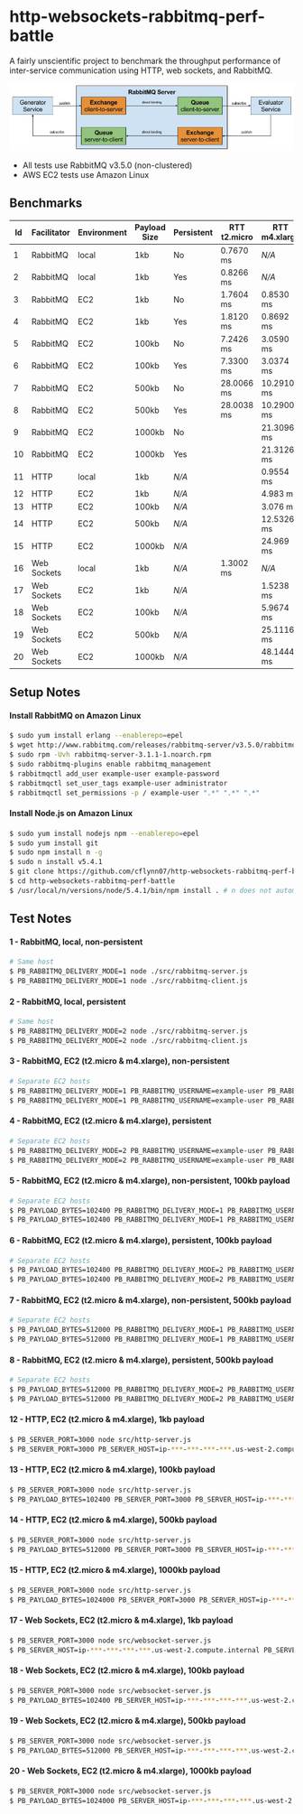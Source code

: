http-websockets-rabbitmq-perf-battle
====================================

A fairly unscientific project to benchmark the throughput performance of inter-service communication using HTTP, web sockets, and RabbitMQ.

![RabbitMQ Test Diagram](https://raw.githubusercontent.com/cflynn07/http-websockets-rabbitmq-perf-battle/master/RabbitMQ_Test_Diagram.jpg)

- All tests use RabbitMQ v3.5.0 (non-clustered)
- AWS EC2 tests use Amazon Linux

Benchmarks
----------
Id | Facilitator | Environment | Payload Size | Persistent | RTT t2.micro | RTT m4.xlarge
---|-------------|-------------|--------------|------------|--------------|--------------
1  | RabbitMQ    | local       | 1kb          | No         | 0.7670 ms    | *N/A*
2  | RabbitMQ    | local       | 1kb          | Yes        | 0.8266 ms    | *N/A*
3  | RabbitMQ    | EC2         | 1kb          | No         | 1.7604 ms    | 0.8530 ms
4  | RabbitMQ    | EC2         | 1kb          | Yes        | 1.8120 ms    | 0.8692 ms
5  | RabbitMQ    | EC2         | 100kb        | No         | 7.2426 ms    | 3.0590 ms
6  | RabbitMQ    | EC2         | 100kb        | Yes        | 7.3300 ms    | 3.0374 ms
7  | RabbitMQ    | EC2         | 500kb        | No         | 28.0066 ms   | 10.2910 ms
8  | RabbitMQ    | EC2         | 500kb        | Yes        | 28.0038 ms   | 10.2900 ms
9  | RabbitMQ    | EC2         | 1000kb       | No         |              | 21.3096 ms
10 | RabbitMQ    | EC2         | 1000kb       | Yes        |              | 21.3126 ms
11 | HTTP        | local       | 1kb          | *N/A*      |              | 0.9554 ms
12 | HTTP        | EC2         | 1kb          | *N/A*      |              | 4.983 ms
13 | HTTP        | EC2         | 100kb        | *N/A*      |              | 3.076 ms
14 | HTTP        | EC2         | 500kb        | *N/A*      |              | 12.5326 ms
15 | HTTP        | EC2         | 1000kb       | *N/A*      |              | 24.969 ms
16 | Web Sockets | local       | 1kb          | *N/A*      | 1.3002 ms    | *N/A*
17 | Web Sockets | EC2         | 1kb          | *N/A*      |              | 1.5238 ms
18 | Web Sockets | EC2         | 100kb        | *N/A*      |              | 5.9674 ms
19 | Web Sockets | EC2         | 500kb        | *N/A*      |              | 25.1116 ms
20 | Web Sockets | EC2         | 1000kb       | *N/A*      |              | 48.1444 ms

Setup Notes
-----------
#### Install RabbitMQ on Amazon Linux
```bash
$ sudo yum install erlang --enablerepo=epel
$ wget http://www.rabbitmq.com/releases/rabbitmq-server/v3.5.0/rabbitmq-server-3.5.0-1.noarch.rpm
$ sudo rpm -Uvh rabbitmq-server-3.1.1-1.noarch.rpm
$ sudo rabbitmq-plugins enable rabbitmq_management
$ rabbitmqctl add_user example-user example-password
$ rabbitmqctl set_user_tags example-user administrator
$ rabbitmqctl set_permissions -p / example-user ".*" ".*" ".*"
```

#### Install Node.js on Amazon Linux
```bash
$ sudo yum install nodejs npm --enablerepo=epel
$ sudo yum install git
$ sudo npm install n -g
$ sudo n install v5.4.1
$ git clone https://github.com/cflynn07/http-websockets-rabbitmq-perf-battle.git
$ cd http-websockets-rabbitmq-perf-battle
$ /usr/local/n/versions/node/5.4.1/bin/npm install . # n does not automatically set symlink on Amazon Linux
```

Test Notes
----------
#### 1 - RabbitMQ, local, non-persistent
```bash
# Same host
$ PB_RABBITMQ_DELIVERY_MODE=1 node ./src/rabbitmq-server.js
$ PB_RABBITMQ_DELIVERY_MODE=1 node ./src/rabbitmq-client.js
```

#### 2 - RabbitMQ, local, persistent
```bash
# Same host
$ PB_RABBITMQ_DELIVERY_MODE=2 node ./src/rabbitmq-server.js
$ PB_RABBITMQ_DELIVERY_MODE=2 node ./src/rabbitmq-client.js
```

#### 3 - RabbitMQ, EC2 (t2.micro & m4.xlarge), non-persistent
```bash
# Separate EC2 hosts
$ PB_RABBITMQ_DELIVERY_MODE=1 PB_RABBITMQ_USERNAME=example-user PB_RABBITMQ_PASSWORD=example-password PB_RABBITMQ_HOST=ip-***-***-***-***.us-west-2.compute.internal /usr/local/n/versions/node/5.4.1/bin/node src/rabbitmq-server.js
$ PB_RABBITMQ_DELIVERY_MODE=1 PB_RABBITMQ_USERNAME=example-user PB_RABBITMQ_PASSWORD=example-password PB_RABBITMQ_HOST=ip-***-***-***-***.us-west-2.compute.internal /usr/local/n/versions/node/5.4.1/bin/node src/rabbitmq-client.js
```

#### 4 - RabbitMQ, EC2 (t2.micro & m4.xlarge), persistent
```bash
# Separate EC2 hosts
$ PB_RABBITMQ_DELIVERY_MODE=2 PB_RABBITMQ_USERNAME=example-user PB_RABBITMQ_PASSWORD=example-password PB_RABBITMQ_HOST=ip-***-***-***-***.us-west-2.compute.internal /usr/local/n/versions/node/5.4.1/bin/node src/rabbitmq-server.js
$ PB_RABBITMQ_DELIVERY_MODE=2 PB_RABBITMQ_USERNAME=example-user PB_RABBITMQ_PASSWORD=example-password PB_RABBITMQ_HOST=ip-***-***-***-***.us-west-2.compute.internal /usr/local/n/versions/node/5.4.1/bin/node src/rabbitmq-client.js
```

#### 5 - RabbitMQ, EC2 (t2.micro & m4.xlarge), non-persistent, 100kb payload
```bash
# Separate EC2 hosts
$ PB_PAYLOAD_BYTES=102400 PB_RABBITMQ_DELIVERY_MODE=1 PB_RABBITMQ_USERNAME=example-user PB_RABBITMQ_PASSWORD=example-password PB_RABBITMQ_HOST=ip-***-***-***-***.us-west-2.compute.internal /usr/local/n/versions/node/5.4.1/bin/node src/rabbitmq-server.js
$ PB_PAYLOAD_BYTES=102400 PB_RABBITMQ_DELIVERY_MODE=1 PB_RABBITMQ_USERNAME=example-user PB_RABBITMQ_PASSWORD=example-password PB_RABBITMQ_HOST=ip-***-***-***-***.us-west-2.compute.internal /usr/local/n/versions/node/5.4.1/bin/node src/rabbitmq-client.js
```

#### 6 - RabbitMQ, EC2 (t2.micro & m4.xlarge), persistent, 100kb payload
```bash
# Separate EC2 hosts
$ PB_PAYLOAD_BYTES=102400 PB_RABBITMQ_DELIVERY_MODE=2 PB_RABBITMQ_USERNAME=example-user PB_RABBITMQ_PASSWORD=example-password PB_RABBITMQ_HOST=ip-***-***-***-***.us-west-2.compute.internal /usr/local/n/versions/node/5.4.1/bin/node src/rabbitmq-server.js
$ PB_PAYLOAD_BYTES=102400 PB_RABBITMQ_DELIVERY_MODE=2 PB_RABBITMQ_USERNAME=example-user PB_RABBITMQ_PASSWORD=example-password PB_RABBITMQ_HOST=ip-***-***-***-***.us-west-2.compute.internal /usr/local/n/versions/node/5.4.1/bin/node src/rabbitmq-client.js
```

#### 7 - RabbitMQ, EC2 (t2.micro & m4.xlarge), non-persistent, 500kb payload
```bash
# Separate EC2 hosts
$ PB_PAYLOAD_BYTES=512000 PB_RABBITMQ_DELIVERY_MODE=1 PB_RABBITMQ_USERNAME=example-user PB_RABBITMQ_PASSWORD=example-password PB_RABBITMQ_HOST=ip-***-***-***-***.us-west-2.compute.internal /usr/local/n/versions/node/5.4.1/bin/node src/rabbitmq-server.js
$ PB_PAYLOAD_BYTES=512000 PB_RABBITMQ_DELIVERY_MODE=1 PB_RABBITMQ_USERNAME=example-user PB_RABBITMQ_PASSWORD=example-password PB_RABBITMQ_HOST=ip-***-***-***-***.us-west-2.compute.internal /usr/local/n/versions/node/5.4.1/bin/node src/rabbitmq-client.js
```

#### 8 - RabbitMQ, EC2 (t2.micro & m4.xlarge), persistent, 500kb payload
```bash
# Separate EC2 hosts
$ PB_PAYLOAD_BYTES=512000 PB_RABBITMQ_DELIVERY_MODE=2 PB_RABBITMQ_USERNAME=example-user PB_RABBITMQ_PASSWORD=example-password PB_RABBITMQ_HOST=ip-***-***-***-***.us-west-2.compute.internal /usr/local/n/versions/node/5.4.1/bin/node src/rabbitmq-server.js
$ PB_PAYLOAD_BYTES=512000 PB_RABBITMQ_DELIVERY_MODE=2 PB_RABBITMQ_USERNAME=example-user PB_RABBITMQ_PASSWORD=example-password PB_RABBITMQ_HOST=ip-***-***-***-***.us-west-2.compute.internal /usr/local/n/versions/node/5.4.1/bin/node src/rabbitmq-client.js
```

#### 12 - HTTP, EC2 (t2.micro & m4.xlarge), 1kb payload
```bash
$ PB_SERVER_PORT=3000 node src/http-server.js
$ PB_SERVER_PORT=3000 PB_SERVER_HOST=ip-***-***-***-***.us-west-2.compute.internal node src/http-client.js
```

#### 13 - HTTP, EC2 (t2.micro & m4.xlarge), 100kb payload
```bash
$ PB_SERVER_PORT=3000 node src/http-server.js
$ PB_PAYLOAD_BYTES=102400 PB_SERVER_PORT=3000 PB_SERVER_HOST=ip-***-***-***-***.us-west-2.compute.internal node src/http-client.js
```

#### 14 - HTTP, EC2 (t2.micro & m4.xlarge), 500kb payload
```bash
$ PB_SERVER_PORT=3000 node src/http-server.js
$ PB_PAYLOAD_BYTES=512000 PB_SERVER_PORT=3000 PB_SERVER_HOST=ip-***-***-***-***.us-west-2.compute.internal node src/http-client.js
```

#### 15 - HTTP, EC2 (t2.micro & m4.xlarge), 1000kb payload
```bash
$ PB_SERVER_PORT=3000 node src/http-server.js
$ PB_PAYLOAD_BYTES=1024000 PB_SERVER_PORT=3000 PB_SERVER_HOST=ip-***-***-***-***.us-west-2.compute.internal node src/http-client.js
```

#### 17 - Web Sockets, EC2 (t2.micro & m4.xlarge), 1kb payload
```bash
$ PB_SERVER_PORT=3000 node src/websocket-server.js
$ PB_SERVER_HOST=ip-***-***-***-***.us-west-2.compute.internal PB_SERVER_PORT=3000 node src/websocket-client.js
```
#### 18 - Web Sockets, EC2 (t2.micro & m4.xlarge), 100kb payload
```bash
$ PB_SERVER_PORT=3000 node src/websocket-server.js
$ PB_PAYLOAD_BYTES=102400 PB_SERVER_HOST=ip-***-***-***-***.us-west-2.compute.internal PB_SERVER_PORT=3000 node src/websocket-client.js
```
#### 19 - Web Sockets, EC2 (t2.micro & m4.xlarge), 500kb payload
```bash
$ PB_SERVER_PORT=3000 node src/websocket-server.js
$ PB_PAYLOAD_BYTES=512000 PB_SERVER_HOST=ip-***-***-***-***.us-west-2.compute.internal PB_SERVER_PORT=3000 node src/websocket-client.js
```
#### 20 - Web Sockets, EC2 (t2.micro & m4.xlarge), 1000kb payload
```bash
$ PB_SERVER_PORT=3000 node src/websocket-server.js
$ PB_PAYLOAD_BYTES=1024000 PB_SERVER_HOST=ip-***-***-***-***.us-west-2.compute.internal PB_SERVER_PORT=3000 node src/websocket-client.js
```
